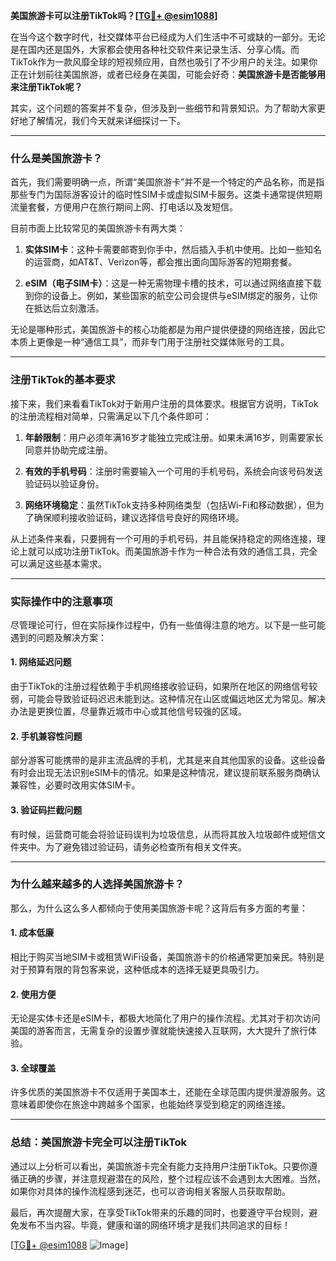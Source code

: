 **美国旅游卡可以注册TikTok吗？[[TG💪+ @esim1088](https://t.me/s/esim1088)]**

在当今这个数字时代，社交媒体平台已经成为人们生活中不可或缺的一部分。无论是在国内还是国外，大家都会使用各种社交软件来记录生活、分享心情。而TikTok作为一款风靡全球的短视频应用，自然也吸引了不少用户的关注。如果你正在计划前往美国旅游，或者已经身在美国，可能会好奇：**美国旅游卡是否能够用来注册TikTok呢？**

其实，这个问题的答案并不复杂，但涉及到一些细节和背景知识。为了帮助大家更好地了解情况，我们今天就来详细探讨一下。

---

### **什么是美国旅游卡？**

首先，我们需要明确一点，所谓“美国旅游卡”并不是一个特定的产品名称，而是指那些专门为国际游客设计的临时性SIM卡或虚拟SIM卡服务。这类卡通常提供短期流量套餐，方便用户在旅行期间上网、打电话以及发短信。

目前市面上比较常见的美国旅游卡有两大类：

1. **实体SIM卡**：这种卡需要邮寄到你手中，然后插入手机中使用。比如一些知名的运营商，如AT&T、Verizon等，都会推出面向国际游客的短期套餐。
   
2. **eSIM（电子SIM卡）**：这是一种无需物理卡槽的技术，可以通过网络直接下载到你的设备上。例如，某些国家的航空公司会提供与eSIM绑定的服务，让你在抵达后立刻激活。

无论是哪种形式，美国旅游卡的核心功能都是为用户提供便捷的网络连接，因此它本质上更像是一种“通信工具”，而非专门用于注册社交媒体账号的工具。

---

### **注册TikTok的基本要求**

接下来，我们来看看TikTok对于新用户注册的具体要求。根据官方说明，TikTok的注册流程相对简单，只需满足以下几个条件即可：

1. **年龄限制**：用户必须年满16岁才能独立完成注册。如果未满16岁，则需要家长同意并协助完成注册。
   
2. **有效的手机号码**：注册时需要输入一个可用的手机号码，系统会向该号码发送验证码以验证身份。

3. **网络环境稳定**：虽然TikTok支持多种网络类型（包括Wi-Fi和移动数据），但为了确保顺利接收验证码，建议选择信号良好的网络环境。

从上述条件来看，只要拥有一个可用的手机号码，并且能保持稳定的网络连接，理论上就可以成功注册TikTok。而美国旅游卡作为一种合法有效的通信工具，完全可以满足这些基本需求。

---

### **实际操作中的注意事项**

尽管理论可行，但在实际操作过程中，仍有一些值得注意的地方。以下是一些可能遇到的问题及解决方案：

#### **1. 网络延迟问题**
由于TikTok的注册过程依赖于手机网络接收验证码，如果所在地区的网络信号较弱，可能会导致验证码迟迟未能到达。这种情况在山区或偏远地区尤为常见。解决办法是更换位置，尽量靠近城市中心或其他信号较强的区域。

#### **2. 手机兼容性问题**
部分游客可能携带的是非主流品牌的手机，尤其是来自其他国家的设备。这些设备有时会出现无法识别eSIM卡的情况。如果是这种情况，建议提前联系服务商确认兼容性，必要时改用实体SIM卡。

#### **3. 验证码拦截问题**
有时候，运营商可能会将验证码误判为垃圾信息，从而将其放入垃圾邮件或短信文件夹中。为了避免错过验证码，请务必检查所有相关文件夹。

---

### **为什么越来越多的人选择美国旅游卡？**

那么，为什么这么多人都倾向于使用美国旅游卡呢？这背后有多方面的考量：

#### **1. 成本低廉**
相比于购买当地SIM卡或租赁WiFi设备，美国旅游卡的价格通常更加亲民。特别是对于预算有限的背包客来说，这种低成本的选择无疑更具吸引力。

#### **2. 使用方便**
无论是实体卡还是eSIM卡，都极大地简化了用户的操作流程。尤其对于初次访问美国的游客而言，无需复杂的设置步骤就能快速接入互联网，大大提升了旅行体验。

#### **3. 全球覆盖**
许多优质的美国旅游卡不仅适用于美国本土，还能在全球范围内提供漫游服务。这意味着即使你在旅途中跨越多个国家，也能始终享受到稳定的网络连接。

---

### **总结：美国旅游卡完全可以注册TikTok**

通过以上分析可以看出，美国旅游卡完全有能力支持用户注册TikTok。只要你遵循正确的步骤，并注意规避潜在的风险，整个过程应该不会遇到太大困难。当然，如果你对具体的操作流程感到迷茫，也可以咨询相关客服人员获取帮助。

最后，再次提醒大家，在享受TikTok带来的乐趣的同时，也要遵守平台规则，避免发布不当内容。毕竟，健康和谐的网络环境才是我们共同追求的目标！

[[TG💪+ @esim1088](https://t.me/s/esim1088) ![Image](https://i.postimg.cc/4NQfJmqS/Snipaste-2025-05-13-00-14-12.png)]